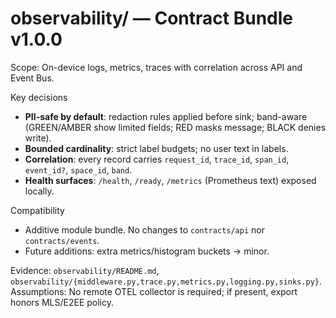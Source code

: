 # observability/ — Contract Bundle v1.0.0

Scope: On-device logs, metrics, traces with correlation across API and Event Bus.

Key decisions
- **PII-safe by default**: redaction rules applied before sink; band-aware (GREEN/AMBER show limited fields; RED masks message; BLACK denies write).
- **Bounded cardinality**: strict label budgets; no user text in labels.
- **Correlation**: every record carries `request_id`, `trace_id`, `span_id`, `event_id?`, `space_id`, `band`.
- **Health surfaces**: `/health`, `/ready`, `/metrics` (Prometheus text) exposed locally.

Compatibility
- Additive module bundle. No changes to `contracts/api` nor `contracts/events`.
- Future additions: extra metrics/histogram buckets → minor.

Evidence: `observability/README.md`, `observability/{middleware.py,trace.py,metrics.py,logging.py,sinks.py}`.
Assumptions: No remote OTEL collector is required; if present, export honors MLS/E2EE policy.
